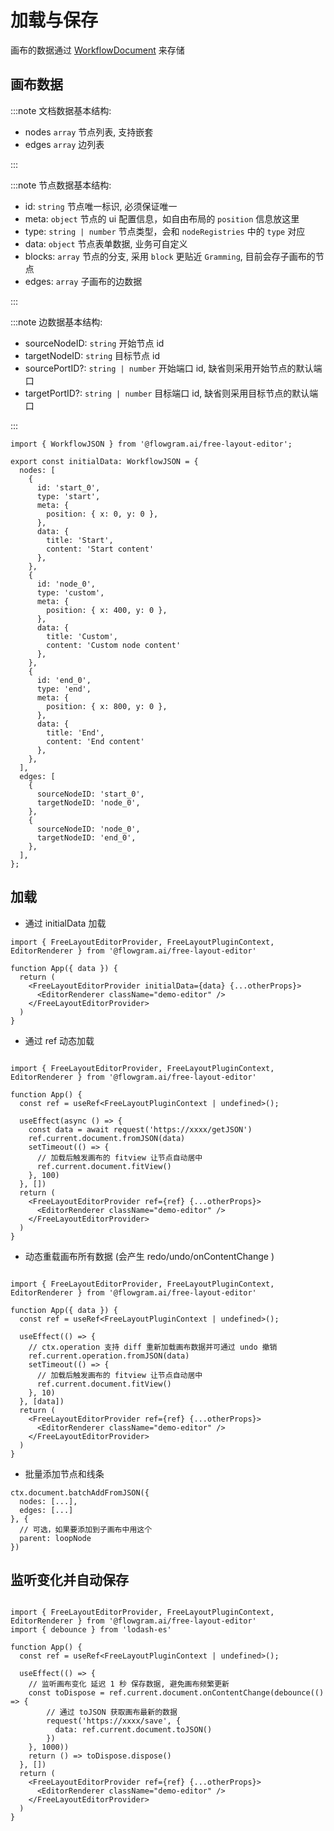 # 加载与保存

画布的数据通过 [WorkflowDocument](/api/core/workflow-document.md) 来存储

## 画布数据

:::note 文档数据基本结构:

* nodes `array` 节点列表, 支持嵌套
* edges `array` 边列表

:::

:::note 节点数据基本结构:

* id: `string` 节点唯一标识, 必须保证唯一
* meta: `object` 节点的 ui 配置信息，如自由布局的 `position` 信息放这里
* type: `string | number` 节点类型，会和 `nodeRegistries` 中的 `type` 对应
* data: `object` 节点表单数据, 业务可自定义
* blocks: `array` 节点的分支, 采用 `block` 更贴近 `Gramming`, 目前会存子画布的节点
* edges: `array` 子画布的边数据

:::

:::note 边数据基本结构:

* sourceNodeID: `string` 开始节点 id
* targetNodeID: `string` 目标节点 id
* sourcePortID?: `string | number` 开始端口 id, 缺省则采用开始节点的默认端口
* targetPortID?: `string | number` 目标端口 id, 缺省则采用目标节点的默认端口

:::

```tsx pure title="initial-data.ts"
import { WorkflowJSON } from '@flowgram.ai/free-layout-editor';

export const initialData: WorkflowJSON = {
  nodes: [
    {
      id: 'start_0',
      type: 'start',
      meta: {
        position: { x: 0, y: 0 },
      },
      data: {
        title: 'Start',
        content: 'Start content'
      },
    },
    {
      id: 'node_0',
      type: 'custom',
      meta: {
        position: { x: 400, y: 0 },
      },
      data: {
        title: 'Custom',
        content: 'Custom node content'
      },
    },
    {
      id: 'end_0',
      type: 'end',
      meta: {
        position: { x: 800, y: 0 },
      },
      data: {
        title: 'End',
        content: 'End content'
      },
    },
  ],
  edges: [
    {
      sourceNodeID: 'start_0',
      targetNodeID: 'node_0',
    },
    {
      sourceNodeID: 'node_0',
      targetNodeID: 'end_0',
    },
  ],
};

```

## 加载

* 通过 initialData 加载

```tsx pure
import { FreeLayoutEditorProvider, FreeLayoutPluginContext, EditorRenderer } from '@flowgram.ai/free-layout-editor'

function App({ data }) {
  return (
    <FreeLayoutEditorProvider initialData={data} {...otherProps}>
      <EditorRenderer className="demo-editor" />
    </FreeLayoutEditorProvider>
  )
}
```

* 通过 ref 动态加载

```tsx pure

import { FreeLayoutEditorProvider, FreeLayoutPluginContext, EditorRenderer } from '@flowgram.ai/free-layout-editor'

function App() {
  const ref = useRef<FreeLayoutPluginContext | undefined>();

  useEffect(async () => {
    const data = await request('https://xxxx/getJSON')
    ref.current.document.fromJSON(data)
    setTimeout(() => {
      // 加载后触发画布的 fitview 让节点自动居中
      ref.current.document.fitView()
    }, 100)
  }, [])
  return (
    <FreeLayoutEditorProvider ref={ref} {...otherProps}>
      <EditorRenderer className="demo-editor" />
    </FreeLayoutEditorProvider>
  )
}
```

* 动态重载画布所有数据 (会产生 redo/undo/onContentChange )

```tsx pure

import { FreeLayoutEditorProvider, FreeLayoutPluginContext, EditorRenderer } from '@flowgram.ai/free-layout-editor'

function App({ data }) {
  const ref = useRef<FreeLayoutPluginContext | undefined>();

  useEffect(() => {
    // ctx.operation 支持 diff 重新加载画布数据并可通过 undo 撤销
    ref.current.operation.fromJSON(data)
    setTimeout(() => {
      // 加载后触发画布的 fitview 让节点自动居中
      ref.current.document.fitView()
    }, 10)
  }, [data])
  return (
    <FreeLayoutEditorProvider ref={ref} {...otherProps}>
      <EditorRenderer className="demo-editor" />
    </FreeLayoutEditorProvider>
  )
}
```

* 批量添加节点和线条

```tsx pure
ctx.document.batchAddFromJSON({
  nodes: [...],
  edges: [...]
}, {
  // 可选，如果要添加到子画布中用这个
  parent: loopNode
})
```

## 监听变化并自动保存

```tsx pure

import { FreeLayoutEditorProvider, FreeLayoutPluginContext, EditorRenderer } from '@flowgram.ai/free-layout-editor'
import { debounce } from 'lodash-es'

function App() {
  const ref = useRef<FreeLayoutPluginContext | undefined>();

  useEffect(() => {
    // 监听画布变化 延迟 1 秒 保存数据, 避免画布频繁更新
    const toDispose = ref.current.document.onContentChange(debounce(() => {
        // 通过 toJSON 获取画布最新的数据
        request('https://xxxx/save', {
          data: ref.current.document.toJSON()
        })
    }, 1000))
    return () => toDispose.dispose()
  }, [])
  return (
    <FreeLayoutEditorProvider ref={ref} {...otherProps}>
      <EditorRenderer className="demo-editor" />
    </FreeLayoutEditorProvider>
  )
}

```
